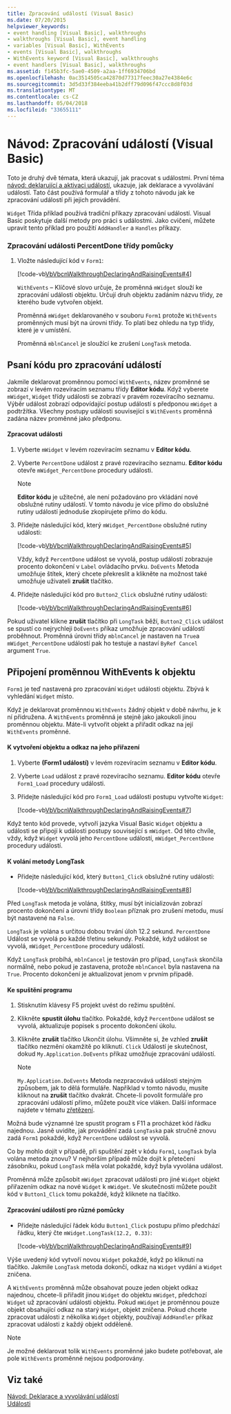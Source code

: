 ```yaml
---
title: Zpracování událostí (Visual Basic)
ms.date: 07/20/2015
helpviewer_keywords:
- event handling [Visual Basic], walkthroughs
- walkthroughs [Visual Basic], event handling
- variables [Visual Basic], WithEvents
- events [Visual Basic], walkthroughs
- WithEvents keyword [Visual Basic], walkthroughs
- event handlers [Visual Basic], walkthroughs
ms.assetid: f145b3fc-5ae0-4509-a2aa-1ff6934706bd
ms.openlocfilehash: 0ac3514505ca42870d77317feec30a27e4384e6c
ms.sourcegitcommit: 3d5d33f384eeba41b2dff79d096f47ccc8d8f03d
ms.translationtype: MT
ms.contentlocale: cs-CZ
ms.lasthandoff: 05/04/2018
ms.locfileid: "33655111"
---
```

# <a name="walkthrough-handling-events-visual-basic"></a>Návod: Zpracování událostí (Visual Basic)
Toto je druhý dvě témata, která ukazují, jak pracovat s událostmi. První téma [návod: deklarující a aktivaci událostí](../../../../visual-basic/programming-guide/language-features/events/walkthrough-declaring-and-raising-events.md), ukazuje, jak deklarace a vyvolávání událostí. Tato část používá formulář a třídy z tohoto návodu jak ke zpracování událostí při jejich provádění.  
  
 `Widget` Třída příklad používá tradiční příkazy zpracování událostí. Visual Basic poskytuje další metody pro práci s událostmi. Jako cvičení, můžete upravit tento příklad pro použití `AddHandler` a `Handles` příkazy.  
  
### <a name="to-handle-the-percentdone-event-of-the-widget-class"></a>Zpracování události PercentDone třídy pomůcky  
  
1.  Vložte následující kód v `Form1`:  
  
     [!code-vb[VbVbcnWalkthroughDeclaringAndRaisingEvents#4](../../../../visual-basic/programming-guide/language-features/events/codesnippet/VisualBasic/walkthrough-handling-events_1.vb)]  
  
     `WithEvents` – Klíčové slovo určuje, že proměnná `mWidget` slouží ke zpracování události objektu. Určují druh objektu zadáním názvu třídy, ze kterého bude vytvořen objekt.  
  
     Proměnná `mWidget` deklarovaného v souboru `Form1` protože `WithEvents` proměnných musí být na úrovni třídy. To platí bez ohledu na typ třídy, které je v umístění.  
  
     Proměnná `mblnCancel` je sloužící ke zrušení `LongTask` metoda.  
  
## <a name="writing-code-to-handle-an-event"></a>Psaní kódu pro zpracování událostí  
 Jakmile deklarovat proměnnou pomocí `WithEvents`, název proměnné se zobrazí v levém rozevíracím seznamu třídy **Editor kódu**. Když vyberete `mWidget`, `Widget` třídy události se zobrazí v pravém rozevíracího seznamu. Výběr událost zobrazí odpovídající postup událostí s předponou `mWidget` a podtržítka. Všechny postupy události související s `WithEvents` proměnná zadána název proměnné jako předponu.  
  
#### <a name="to-handle-an-event"></a>Zpracovat události  
  
1.  Vyberte `mWidget` v levém rozevíracím seznamu v **Editor kódu**.  
  
2.  Vyberte `PercentDone` událost z pravé rozevíracího seznamu. **Editor kódu** otevře `mWidget_PercentDone` procedury události.  
  
    > [!NOTE]
    >  **Editor kódu** je užitečné, ale není požadováno pro vkládání nové obslužné rutiny událostí. V tomto návodu je více přímo do obslužné rutiny událostí jednoduše zkopírujete přímo do kódu.  
  
3.  Přidejte následující kód, který `mWidget_PercentDone` obslužné rutiny události:  
  
     [!code-vb[VbVbcnWalkthroughDeclaringAndRaisingEvents#5](../../../../visual-basic/programming-guide/language-features/events/codesnippet/VisualBasic/walkthrough-handling-events_2.vb)]  
  
     Vždy, když `PercentDone` událost se vyvolá, postup událostí zobrazuje procento dokončení v `Label` ovládacího prvku. `DoEvents` Metoda umožňuje štítek, který chcete překreslit a klikněte na možnost také umožňuje uživateli **zrušit** tlačítko.  
  
4.  Přidejte následující kód pro `Button2_Click` obslužné rutiny události:  
  
     [!code-vb[VbVbcnWalkthroughDeclaringAndRaisingEvents#6](../../../../visual-basic/programming-guide/language-features/events/codesnippet/VisualBasic/walkthrough-handling-events_3.vb)]  
  
 Pokud uživatel klikne **zrušit** tlačítko při `LongTask` běží, `Button2_Click` událost se spustí co nejrychleji `DoEvents` příkaz umožňuje zpracování událostí proběhnout. Proměnná úrovni třídy `mblnCancel` je nastaven na `True`a `mWidget_PercentDone` událostí pak ho testuje a nastaví `ByRef Cancel` argument `True`.  
  
## <a name="connecting-a-withevents-variable-to-an-object"></a>Připojení proměnnou WithEvents k objektu  
 `Form1` je teď nastavená pro zpracování `Widget` události objektu. Zbývá k vyhledání `Widget` místo.  
  
 Když je deklarovat proměnnou `WithEvents` žádný objekt v době návrhu, je k ní přidružena. A `WithEvents` proměnná je stejně jako jakoukoli jinou proměnnou objektu. Máte-li vytvořit objekt a přiřadit odkaz na její `WithEvents` proměnné.  
  
#### <a name="to-create-an-object-and-assign-a-reference-to-it"></a>K vytvoření objektu a odkaz na jeho přiřazení  
  
1.  Vyberte **(Form1 událostí)** v levém rozevíracím seznamu v **Editor kódu**.  
  
2.  Vyberte `Load` událost z pravé rozevíracího seznamu. **Editor kódu** otevře `Form1_Load` procedury události.  
  
3.  Přidejte následující kód pro `Form1_Load` události postupu vytvořte `Widget`:  
  
     [!code-vb[VbVbcnWalkthroughDeclaringAndRaisingEvents#7](../../../../visual-basic/programming-guide/language-features/events/codesnippet/VisualBasic/walkthrough-handling-events_4.vb)]  
  
 Když tento kód provede, vytvoří jazyka Visual Basic `Widget` objektu a události se připojí k události postupy související s `mWidget`. Od této chvíle, vždy, když `Widget` vyvolá jeho `PercentDone` událostí, `mWidget_PercentDone` procedury událostí.  
  
#### <a name="to-call-the-longtask-method"></a>K volání metody LongTask  
  
-   Přidejte následující kód, který `Button1_Click` obslužné rutiny události:  
  
     [!code-vb[VbVbcnWalkthroughDeclaringAndRaisingEvents#8](../../../../visual-basic/programming-guide/language-features/events/codesnippet/VisualBasic/walkthrough-handling-events_5.vb)]  
  
 Před `LongTask` metoda je volána, štítky, musí být inicializován zobrazí procento dokončení a úrovni třídy `Boolean` příznak pro zrušení metodu, musí být nastavené na `False`.  
  
 `LongTask` je volána s určitou dobou trvání úloh 12.2 sekund. `PercentDone` Událost se vyvolá po každé třetinu sekundy. Pokaždé, když událost se vyvolá, `mWidget_PercentDone` procedury událostí.  
  
 Když `LongTask` probíhá, `mblnCancel` je testován pro případ, `LongTask` skončila normálně, nebo pokud je zastavena, protože `mblnCancel` byla nastavena na `True`. Procento dokončení je aktualizovat jenom v prvním případě.  
  
#### <a name="to-run-the-program"></a>Ke spuštění programu  
  
1.  Stisknutím klávesy F5 projekt uvést do režimu spuštění.  
  
2.  Klikněte **spustit úlohu** tlačítko. Pokaždé, když `PercentDone` událost se vyvolá, aktualizuje popisek s procento dokončení úkolu.  
  
3.  Klikněte **zrušit** tlačítko Ukončit úlohu. Všimněte si, že vzhled **zrušit** tlačítko nezmění okamžitě po kliknutí. `Click` Událostí je skutečnost, dokud `My.Application.DoEvents` příkaz umožňuje zpracování událostí.  
  
    > [!NOTE]
    >  `My.Application.DoEvents` Metoda nezpracovává události stejným způsobem, jak to dělá formuláře. Například v tomto návodu, musíte kliknout na **zrušit** tlačítko dvakrát. Chcete-li povolit formuláře pro zpracování událostí přímo, můžete použít více vláken. Další informace najdete v tématu [zřetězení](http://msdn.microsoft.com/library/552f6c68-dbdb-4327-ae36-32cf9063d88c).  
  
 Možná bude významné lze spustit program s F11 a procházet kód řádku najednou. Jasně uvidíte, jak provádění zadá `LongTask`a pak stručně znovu zadá `Form1` pokaždé, když `PercentDone` událost se vyvolá.  
  
 Co by mohlo dojít v případě, při spuštění zpět v kódu `Form1`, `LongTask` byla volána metoda znovu? V nejhorším případě může dojít k přetečení zásobníku, pokud `LongTask` měla volat pokaždé, když byla vyvolána událost.  
  
 Proměnná může způsobit `mWidget` zpracovat události pro jiné `Widget` objekt přiřazením odkaz na nové `Widget` k `mWidget`. Ve skutečnosti můžete použít kód v `Button1_Click` tomu pokaždé, když kliknete na tlačítko.  
  
#### <a name="to-handle-events-for-a-different-widget"></a>Zpracování událostí pro různé pomůcky  
  
-   Přidejte následující řádek kódu `Button1_Click` postupu přímo předchází řádku, který čte `mWidget.LongTask(12.2, 0.33)`:  
  
     [!code-vb[VbVbcnWalkthroughDeclaringAndRaisingEvents#9](../../../../visual-basic/programming-guide/language-features/events/codesnippet/VisualBasic/walkthrough-handling-events_6.vb)]  
  
 Výše uvedený kód vytvoří novou `Widget` pokaždé, když po kliknutí na tlačítko. Jakmile `LongTask` metoda dokončí, odkaz na `Widget` vydání a `Widget` zničena.  
  
 A `WithEvents` proměnná může obsahovat pouze jeden objekt odkaz najednou, chcete-li přiřadit jinou `Widget` do objektu `mWidget`, předchozí `Widget` už zpracování události objektu. Pokud `mWidget` je proměnnou pouze objekt obsahující odkaz na starý `Widget`, objekt zničena. Pokud chcete zpracovat události z několika `Widget` objekty, používají `AddHandler` příkaz zpracovat události z každý objekt odděleně.  
  
> [!NOTE]
>  Je možné deklarovat tolik `WithEvents` proměnné jako budete potřebovat, ale pole `WithEvents` proměnné nejsou podporovány.  
  
## <a name="see-also"></a>Viz také  
 [Návod: Deklarace a vyvolávání událostí](../../../../visual-basic/programming-guide/language-features/events/walkthrough-declaring-and-raising-events.md)  
 [Události](../../../../visual-basic/programming-guide/language-features/events/index.md)
